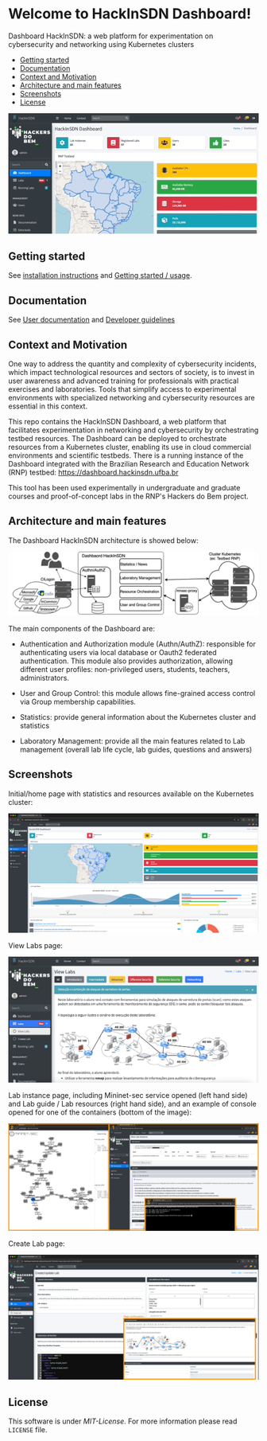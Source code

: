 # Welcome to HackInSDN Dashboard!

Dashboard HackInSDN: a web platform for experimentation on cybersecurity and networking using Kubernetes clusters

- [Getting started](#getting-started)
- [Documentation](#documentation)
- [Context and Motivation](#context-and-motivation)
- [Architecture and main features](#architecture-and-main-features)
- [Screenshots](#screenshots)
- [License](#license)

![img-alt](./doc/img/dashboard-overview.gif)

## Getting started

See [installation instructions](./doc/INSTALL.md) and [Getting started / usage](./doc/GETTING_STARTED.md).

## Documentation

See [User documentation](./doc/GETTING_STARTED.md) and [Developer guidelines](./doc/DEV.md)

## Context and Motivation

One way to address the quantity and complexity of cybersecurity incidents,
which impact technological resources and sectors of society, is to invest
in user awareness and advanced training for professionals with practical
exercises and laboratories. Tools that simplify access to experimental 
environments with specialized networking and cybersecurity resources 
are essential in this context.

This repo contains the HackInSDN Dashboard, a web platform that facilitates 
experimentation in networking and cybersecurity by orchestrating testbed
resources. The Dashboard can be deployed to orchestrate resources from a 
Kubernetes cluster, enabling its use in cloud commercial environments and 
scientific testbeds. There is a running instance of the Dashboard integrated
with the Brazilian Research and Education Network (RNP) testbed: https://dashboard.hackinsdn.ufba.br

This tool has been used experimentally in undergraduate and graduate courses and 
proof-of-concept labs in the RNP's Hackers do Bem project.

## Architecture and main features

The Dashboard HackInSDN architecture is showed below:

![img-alt](./doc/img/dashboard-hackinsdn-2.png)

The main components of the Dashboard are:

- Authentication and Authorization module (Authn/AuthZ): responsible for authenticating users via local database or Oauth2 federated authentication. This module also provides authorization, allowing different user profiles: non-privileged users, students, teachers, administrators.

- User and Group Control: this module allows fine-grained access control via Group membership capabilities.

- Statistics: provide general information about the Kubernetes cluster and statistics

- Laboratory Management: provide all the main features related to Lab management (overall lab life cycle, lab guides, questions and answers)

## Screenshots

Initial/home page with statistics and resources available on the Kubernetes cluster:

![img-alt](./doc/img/dashboard-tela-inicial.png)

View Labs page:

![img-alt](./doc/img/dashboard-lab-view.png)

Lab instance page, including Mininet-sec service opened (left hand side) and Lab guide / Lab resources (right hand side), and an example of console opened for one of the containers (bottom of the image):

![img-alt](./doc/img/dashboard-lab-running.png)

Create Lab page:

![img-alt](./doc/img/dashboard-create-update-lab.png)

## License

This software is under _MIT-License_. For more information please read `LICENSE` file.

